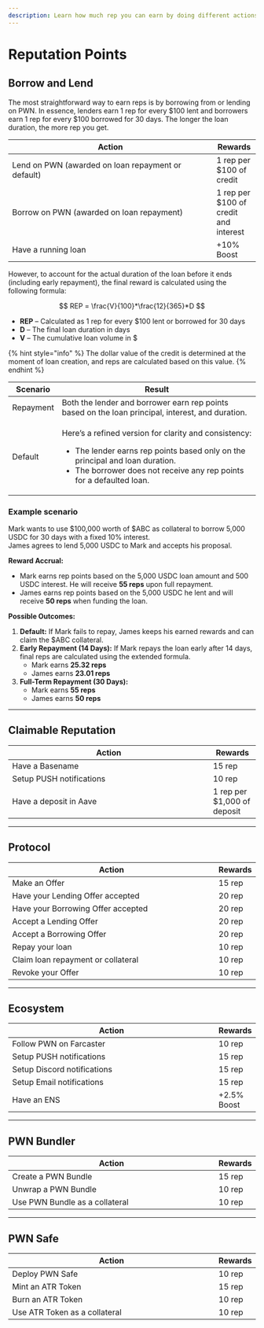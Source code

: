 ```yaml
---
description: Learn how much rep you can earn by doing different actions on PWN.
---
```


# Reputation Points

## Borrow and Lend

The most straightforward way to earn reps is by borrowing from or lending on PWN. In essence, lenders earn 1 rep for every $100 lent and borrowers earn 1 rep for every $100 borrowed for 30 days. The longer the loan duration, the more rep you get.&#x20;

<table><thead><tr><th width="400">Action</th><th>Rewards</th></tr></thead><tbody><tr><td>Lend on PWN (awarded on loan repayment or default)</td><td>1 rep per $100 of credit</td></tr><tr><td>Borrow on PWN (awarded on loan repayment)</td><td>1 rep per $100 of credit and interest</td></tr><tr><td>Have a running loan</td><td>+10% Boost</td></tr></tbody></table>

However, to account for the actual duration of the loan before it ends (including early repayment), the final reward is calculated using the following formula:

$$
REP = \frac{V}{100}*\frac{12}{365}*D
$$

* **REP** – Calculated as 1 rep for every $100 lent or borrowed for 30 days
* **D** – The final loan duration in days
* **V** – The cumulative loan volume in $

{% hint style="info" %}
The dollar value of the credit is determined at the moment of loan creation, and reps are calculated based on this value.
{% endhint %}

| Scenario  | Result                                                                                                                                                                                                                                     |
| --------- | ------------------------------------------------------------------------------------------------------------------------------------------------------------------------------------------------------------------------------------------ |
| Repayment | Both the lender and borrower earn rep points based on the loan principal, interest, and duration.                                                                                                                                          |
| Default   | <p></p><p>Here’s a refined version for clarity and consistency:</p><ul><li>The lender earns rep points based only on the principal and loan duration.</li><li>The borrower does not receive any rep points for a defaulted loan.</li></ul> |

### Example scenario

Mark wants to use $100,000 worth of $ABC as collateral to borrow 5,000 USDC for 30 days with a fixed 10% interest.\
James agrees to lend 5,000 USDC to Mark and accepts his proposal.

**Reward Accrual:**

* Mark earns rep points based on the 5,000 USDC loan amount and 500 USDC interest. He will receive **55 reps** upon full repayment.
* James earns rep points based on the 5,000 USDC he lent and will receive **50 reps** when funding the loan.

**Possible Outcomes:**

1. **Default:** If Mark fails to repay, James keeps his earned rewards and can claim the $ABC collateral.
2. **Early Repayment (14 Days):** If Mark repays the loan early after 14 days, final reps are calculated using the extended formula.
   * Mark earns **25.32 reps**
   * James earns **23.01 reps**
3. **Full-Term Repayment (30 Days):**
   * Mark earns **55 reps**
   * James earns **50 reps**

***

## Claimable Reputation

<table><thead><tr><th width="393">Action</th><th>Rewards</th></tr></thead><tbody><tr><td>Have a Basename</td><td>15 rep</td></tr><tr><td>Setup PUSH notifications</td><td>10 rep</td></tr><tr><td>Have a deposit in Aave</td><td>1 rep per $1,000 of deposit</td></tr></tbody></table>

***

## Protocol

<table><thead><tr><th width="442">Action</th><th>Rewards</th></tr></thead><tbody><tr><td>Make an Offer</td><td>15 rep</td></tr><tr><td>Have your Lending Offer accepted</td><td>20 rep</td></tr><tr><td>Have your Borrowing Offer accepted</td><td>20 rep</td></tr><tr><td>Accept a Lending Offer</td><td>20 rep</td></tr><tr><td>Accept a Borrowing Offer</td><td>20 rep</td></tr><tr><td>Repay your loan</td><td>10 rep</td></tr><tr><td>Claim loan repayment or collateral</td><td>10 rep</td></tr><tr><td>Revoke your Offer</td><td>10 rep</td></tr></tbody></table>

***

## Ecosystem

<table><thead><tr><th width="442">Action</th><th>Rewards</th></tr></thead><tbody><tr><td>Follow PWN on Farcaster</td><td>10 rep</td></tr><tr><td>Setup PUSH notifications</td><td>15 rep</td></tr><tr><td>Setup Discord notifications</td><td>15 rep</td></tr><tr><td>Setup Email notifications</td><td>15 rep</td></tr><tr><td>Have an ENS</td><td>+2.5% Boost</td></tr></tbody></table>

***

## PWN Bundler

<table><thead><tr><th width="442">Action</th><th>Rewards</th></tr></thead><tbody><tr><td>Create a PWN Bundle</td><td>15 rep</td></tr><tr><td>Unwrap a PWN Bundle</td><td>10 rep</td></tr><tr><td>Use PWN Bundle as a collateral</td><td>10 rep</td></tr></tbody></table>

***

## PWN Safe

<table><thead><tr><th width="442">Action</th><th>Rewards</th></tr></thead><tbody><tr><td>Deploy PWN Safe</td><td>10 rep</td></tr><tr><td>Mint an ATR Token</td><td>15 rep</td></tr><tr><td>Burn an ATR Token</td><td>10 rep</td></tr><tr><td>Use ATR Token as a collateral</td><td>10 rep</td></tr></tbody></table>
